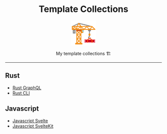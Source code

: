 <div align="center">
  <h1>Template Collections</h1>

<img src='docs/construction.svg' width=80px />

My template collections 🏗️

 </a>

</div>

---

## Rust
- [Rust GraphQL](https://github.com/azzamsa/rust-graphql)
- [Rust CLI](https://github.com/azzamsa/rust-cli)

## Javascript

- [Javascript Svelte](https://github.com/azzamsa/js-svelte)
- [Javascript SvelteKit](https://github.com/azzamsa/js-sveltekit)
